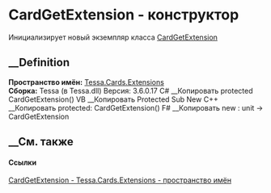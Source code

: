 # CardGetExtension - конструктор
Инициализирует новый экземпляр класса
[CardGetExtension](T_Tessa_Cards_Extensions_CardGetExtension.htm)
##  __Definition
 **Пространство имён:** [Tessa.Cards.Extensions](N_Tessa_Cards_Extensions.htm)  
 **Сборка:** Tessa (в Tessa.dll) Версия: 3.6.0.17
C# __Копировать
     protected CardGetExtension()
VB __Копировать
     Protected Sub New
C++ __Копировать
     protected:
    CardGetExtension()
F# __Копировать
     new : unit -> CardGetExtension
##  __См. также
#### Ссылки
[CardGetExtension - ](T_Tessa_Cards_Extensions_CardGetExtension.htm)
[Tessa.Cards.Extensions - пространство имён](N_Tessa_Cards_Extensions.htm)
